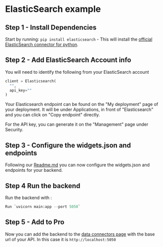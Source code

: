 # ElasticSearch example

## Step 1 - Install Dependencies

Start by running: `pip install elasticsearch` - This will install the [official ElasticSearch connector for python](https://www.elastic.co/guide/en/elasticsearch/client/python-api/current/getting-started-python.html).


## Step 2 - Add ElasticSearch Account info

You will need to identify the following from your ElasticSearch account

```python
client = Elasticsearch(
  "",
  api_key=""
)
```

Your Elasticsearch endpoint can be found on the "My deployment" page of your deployment. It will be under Applications, in front of "Elasticsearch" and you can click on "Copy endpoint" directly.

For the API key, you can generate it on the "Management" page under Security.

## Step 3 - Configure the widgets.json and endpoints

Following our [Readme.md](/README.md) you can now configure the widgets.json and endpoints for your backend.

## Step 4 Run the backend

Run the backend with :

```python
Run `uvicorn main:app --port 5050`
```

## Step 5 - Add to Pro

Now you can add the backend to the [data connectors page](https://pro.openbb.dev/app/data-connectors) with the base url of your API. In this case it is `http://localhost:5050`
